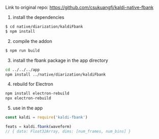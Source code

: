 Link to original repo: https://github.com/csukuangfj/kaldi-native-fbank

1. install the dependencies
```bash
$ cd native/diarization/kaldiFbank
$ npm install
```

2. compile the addon
```bash
$ npm run build
```

3. install the fbank package in the app directory
```bash
cd ../../../app
npm install ../native/diarization/kaldiFbank
```

4. rebuild for Electron
```bash
npm install electron-rebuild
npx electron-rebuild
```

5. use in the app
```js
const kaldi = require('kaldi-fbank')

feats = kaldi.fbank(waveform)
// { data: Float32Array, dims: [num_frames, num_bins] }
```